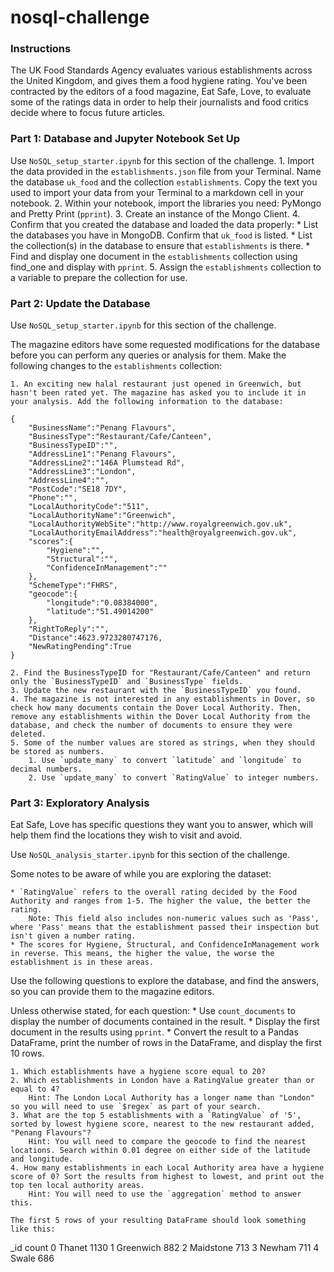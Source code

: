 # nosql-challenge

### Instructions
The UK Food Standards Agency evaluates various establishments across the United Kingdom, and gives them a food hygiene rating. You've been contracted by the editors of a food magazine, Eat Safe, Love, to evaluate some of the ratings data in order to help their journalists and food critics decide where to focus future articles.

### Part 1: Database and Jupyter Notebook Set Up
Use `NoSQL_setup_starter.ipynb` for this section of the challenge.
    1. Import the data provided in the `establishments.json` file from your Terminal. Name the database `uk_food` and the collection `establishments`. Copy the text you used to import your data from your Terminal to a markdown cell in your notebook.
    2. Within your notebook, import the libraries you need: PyMongo and Pretty Print (`pprint`).
    3. Create an instance of the Mongo Client.
    4. Confirm that you created the database and loaded the data properly:
        * List the databases you have in MongoDB. Confirm that `uk_food` is listed.
        * List the collection(s) in the database to ensure that `establishments` is there.
        * Find and display one document in the `establishments` collection using find_one and display with `pprint`.
    5. Assign the `establishments` collection to a variable to prepare the collection for use.

### Part 2: Update the Database
Use `NoSQL_setup_starter.ipynb` for this section of the challenge.

The magazine editors have some requested modifications for the database before you can perform any queries or analysis for them. Make the following changes to the `establishments` collection:

    1. An exciting new halal restaurant just opened in Greenwich, but hasn't been rated yet. The magazine has asked you to include it in your analysis. Add the following information to the database:
```text
{
    "BusinessName":"Penang Flavours",
    "BusinessType":"Restaurant/Cafe/Canteen",
    "BusinessTypeID":"",
    "AddressLine1":"Penang Flavours",
    "AddressLine2":"146A Plumstead Rd",
    "AddressLine3":"London",
    "AddressLine4":"",
    "PostCode":"SE18 7DY",
    "Phone":"",
    "LocalAuthorityCode":"511",
    "LocalAuthorityName":"Greenwich",
    "LocalAuthorityWebSite":"http://www.royalgreenwich.gov.uk",
    "LocalAuthorityEmailAddress":"health@royalgreenwich.gov.uk",
    "scores":{
        "Hygiene":"",
        "Structural":"",
        "ConfidenceInManagement":""
    },
    "SchemeType":"FHRS",
    "geocode":{
        "longitude":"0.08384000",
        "latitude":"51.49014200"
    },
    "RightToReply":"",
    "Distance":4623.9723280747176,
    "NewRatingPending":True
}
```

    2. Find the BusinessTypeID for "Restaurant/Cafe/Canteen" and return only the `BusinessTypeID` and `BusinessType` fields.
    3. Update the new restaurant with the `BusinessTypeID` you found.
    4. The magazine is not interested in any establishments in Dover, so check how many documents contain the Dover Local Authority. Then, remove any establishments within the Dover Local Authority from the database, and check the number of documents to ensure they were deleted.
    5. Some of the number values are stored as strings, when they should be stored as numbers. 
        1. Use `update_many` to convert `latitude` and `longitude` to decimal numbers.
        2. Use `update_many` to convert `RatingValue` to integer numbers.

### Part 3: Exploratory Analysis
Eat Safe, Love has specific questions they want you to answer, which will help them find the locations they wish to visit and avoid.

Use `NoSQL_analysis_starter.ipynb` for this section of the challenge.

Some notes to be aware of while you are exploring the dataset:

    * `RatingValue` refers to the overall rating decided by the Food Authority and ranges from 1-5. The higher the value, the better the rating. 
        Note: This field also includes non-numeric values such as 'Pass', where 'Pass' means that the establishment passed their inspection but isn't given a number rating.
    * The scores for Hygiene, Structural, and ConfidenceInManagement work in reverse. This means, the higher the value, the worse the establishment is in these areas.

Use the following questions to explore the database, and find the answers, so you can provide them to the magazine editors.

Unless otherwise stated, for each question:
    * Use `count_documents` to display the number of documents contained in the result.
    * Display the first document in the results using `pprint`.
    * Convert the result to a Pandas DataFrame, print the number of rows in the DataFrame, and display the first 10 rows.

    1. Which establishments have a hygiene score equal to 20?
    2. Which establishments in London have a RatingValue greater than or equal to 4?
        Hint: The London Local Authority has a longer name than "London" so you will need to use `$regex` as part of your search.
    3. What are the top 5 establishments with a `RatingValue` of '5', sorted by lowest hygiene score, nearest to the new restaurant added, "Penang Flavours"?
        Hint: You will need to compare the geocode to find the nearest locations. Search within 0.01 degree on either side of the latitude and longitude.
    4. How many establishments in each Local Authority area have a hygiene score of 0? Sort the results from highest to lowest, and print out the top ten local authority areas.
        Hint: You will need to use the `aggregation` method to answer this.

    The first 5 rows of your resulting DataFrame should look something like this:

_id	count
0	Thanet	1130
1	Greenwich	882
2	Maidstone	713
3	Newham	711
4	Swale	686
